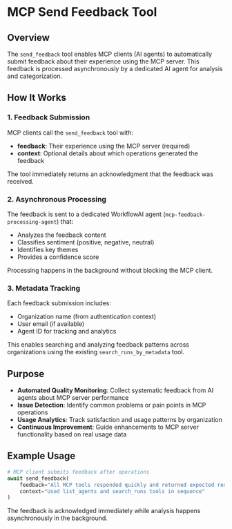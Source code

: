# MCP Send Feedback Tool

## Overview

The `send_feedback` tool enables MCP clients (AI agents) to automatically submit feedback about their experience using the MCP server. This feedback is processed asynchronously by a dedicated AI agent for analysis and categorization.

## How It Works

### 1. Feedback Submission
MCP clients call the `send_feedback` tool with:
- **feedback**: Their experience using the MCP server (required)
- **context**: Optional details about which operations generated the feedback

The tool immediately returns an acknowledgment that the feedback was received.

### 2. Asynchronous Processing
The feedback is sent to a dedicated WorkflowAI agent (`mcp-feedback-processing-agent`) that:
- Analyzes the feedback content
- Classifies sentiment (positive, negative, neutral)
- Identifies key themes
- Provides a confidence score

Processing happens in the background without blocking the MCP client.

### 3. Metadata Tracking
Each feedback submission includes:
- Organization name (from authentication context)
- User email (if available)
- Agent ID for tracking and analytics

This enables searching and analyzing feedback patterns across organizations using the existing `search_runs_by_metadata` tool.

## Purpose

- **Automated Quality Monitoring**: Collect systematic feedback from AI agents about MCP server performance
- **Issue Detection**: Identify common problems or pain points in MCP operations
- **Usage Analytics**: Track satisfaction and usage patterns by organization
- **Continuous Improvement**: Guide enhancements to MCP server functionality based on real usage data

## Example Usage

```python
# MCP client submits feedback after operations
await send_feedback(
    feedback="All MCP tools responded quickly and returned expected results",
    context="Used list_agents and search_runs tools in sequence"
)
```

The feedback is acknowledged immediately while analysis happens asynchronously in the background.
